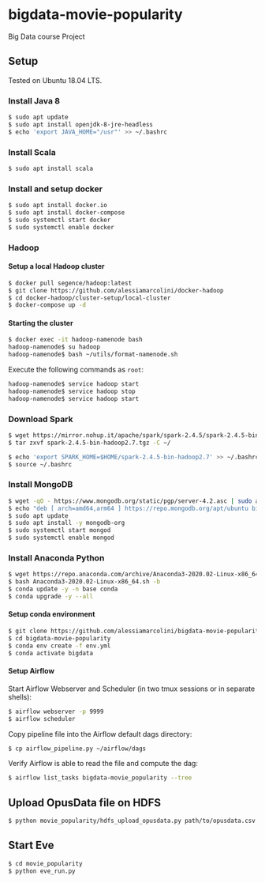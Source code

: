 # bigdata-movie-popularity
Big Data course Project

## Setup
Tested on Ubuntu 18.04 LTS.

### Install Java 8

```bash
$ sudo apt update
$ sudo apt install openjdk-8-jre-headless
$ echo 'export JAVA_HOME="/usr"' >> ~/.bashrc
```

### Install Scala
```bash
$ sudo apt install scala
```

### Install and setup docker
```bash
$ sudo apt install docker.io
$ sudo apt install docker-compose
$ sudo systemctl start docker
$ sudo systemctl enable docker
```

### Hadoop

#### Setup a local Hadoop cluster
```bash
$ docker pull segence/hadoop:latest
$ git clone https://github.com/alessiamarcolini/docker-hadoop
$ cd docker-hadoop/cluster-setup/local-cluster
$ docker-compose up -d
```

#### Starting the cluster
```bash
$ docker exec -it hadoop-namenode bash
hadoop-namenode$ su hadoop
hadoop-namenode$ bash ~/utils/format-namenode.sh
```

Execute the following commands as `root`:
```bash
hadoop-namenode$ service hadoop start
hadoop-namenode$ service hadoop stop
hadoop-namenode$ service hadoop start
```

### Download Spark
```bash
$ wget https://mirror.nohup.it/apache/spark/spark-2.4.5/spark-2.4.5-bin-hadoop2.7.tgz
$ tar zxvf spark-2.4.5-bin-hadoop2.7.tgz -C ~/

$ echo 'export SPARK_HOME=$HOME/spark-2.4.5-bin-hadoop2.7' >> ~/.bashrc
$ source ~/.bashrc
```

### Install MongoDB
```bash
$ wget -qO - https://www.mongodb.org/static/pgp/server-4.2.asc | sudo apt-key add -
$ echo "deb [ arch=amd64,arm64 ] https://repo.mongodb.org/apt/ubuntu bionic/mongodb-org/4.2 multiverse" | sudo tee /etc/apt/sources.list.d/mongodb-org-4.2.list
$ sudo apt update
$ sudo apt install -y mongodb-org
$ sudo systemctl start mongod
$ sudo systemctl enable mongod
```


### Install Anaconda Python
```bash
$ wget https://repo.anaconda.com/archive/Anaconda3-2020.02-Linux-x86_64.sh
$ bash Anaconda3-2020.02-Linux-x86_64.sh -b
$ conda update -y -n base conda
$ conda upgrade -y --all
```

#### Setup conda environment
```bash
$ git clone https://github.com/alessiamarcolini/bigdata-movie-popularity.git
$ cd bigdata-movie-popularity
$ conda env create -f env.yml
$ conda activate bigdata
```

#### Setup Airflow
Start Airflow Webserver and Scheduler (in two tmux sessions or in separate shells):
```bash
$ airflow webserver -p 9999
$ airflow scheduler
```

Copy pipeline file into the Airflow default dags directory:
```bash
$ cp airflow_pipeline.py ~/airflow/dags
```

Verify Airflow is able to read the file and compute the dag:
```bash
$ airflow list_tasks bigdata-movie_popularity --tree 
```

## Upload OpusData file on HDFS
```bash
$ python movie_popularity/hdfs_upload_opusdata.py path/to/opusdata.csv
```

## Start Eve
```bash
$ cd movie_popularity
$ python eve_run.py
```